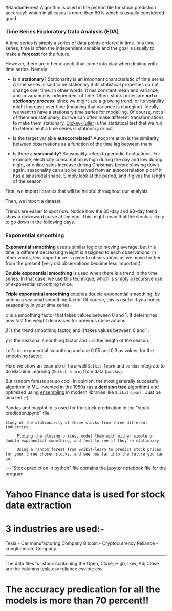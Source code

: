 

#RandomForest Algorithm is used in the python file for stock prediction accuracy!!
which in all cases is more than 80% which is usually considered good



### Time Series Exploratory Data Analysis (EDA)

A time series is simply a series of data points ordered in time. In a time series, time is often the independent variable and the goal is usually to make a **forecast** for the future.

However, there are other aspects that come into play when dealing with time series. Namely:
- Is it **stationary**? Stationarity is an important characteristic of time series. A time series is said to be
stationary if its statistical properties do not change over time. In other words, it has
constant mean and variance, and covariance is independent of time. Often, stock prices are ***not a stationary process***, since we might see a growing trend, or
its volatility might increase over time (meaning that variance is changing). Ideally, we want to have a stationary time series for modelling. Of course, not all of them are stationary, but we can often make different transformations to make them stationary. [Dickey-Fuller](https://en.wikipedia.org/wiki/Dickey%E2%80%93Fuller_test) is the statistical test
that we run to determine if a time series is stationary or not.


- Is the target variable **autocorrelated**? Autocorrelation is the similarity between observations as a function of the
time lag between them


- Is there a **seasonality**? Seasonality refers to periodic fluctuations. For example, electricity consumption is high
during the day and low during night, or online sales increase during Christmas before slowing down again. seasonality can also be derived from an autocorrelation plot if it has a
sinusoidal shape. Simply look at the period, and it gives the length of the season

First, we import libraries that will be helpful throughout our analysis. 

Then, we import a dataset.

Trends are easier to spot now. Notice how the 30-day and 90-day trend show a
downward curve at the end. This might mean that the stock is likely to go down in the
following days.

### Exponential smoothing
**Exponential smoothing** uses a similar logic to moving average, but this time, a different
decreasing weight is assigned to each observations. In other words, less importance is
given to observations as we move further from the present (very old observations become less important).

**Double exponential smoothing** is used when there is a trend in the time series. In that
case, we use this technique, which is simply a recursive use of exponential smoothing
twice.

**Triple exponential smoothing** extends double exponential smoothing, by adding a seasonal smoothing
factor. Of course, this is useful if you notice seasonality in your time series.

$\alpha$ is a smoothing factor that takes values between 0 and 1. It determines how
fast the weight decreases for previous observations.

$\beta$ is the trend smoothing factor, and it takes values between 0 and 1.

$\gamma$ is the seasonal smoothing factor and L is the length of the season.

Let's do exponential smoothing and use 0.05 and 0.3 as values for the smoothing factor.

Here we show an example of how well `Scikit-learn` and `pandas` integrate to do Machine Learning (`Scikit-learn`) from data (`pandas`).

But random forests are so cool. In opinion, the most generally successful algorithm in ML. Invented in the 1950s (as a **decision tree** algorithm) and optimized using [ensembling](https://en.wikipedia.org/wiki/Ensemble_learning) in modern libraries like `Scikit-Learn`. Just be amazed ;-)

Pandas and matplotlib is used for the stock predication in the "stock prediction.ipynb" file 
 
    Study of the stationarity of three stocks from three different industries.

         Ploting the closing prices, model them with either simple or double exponential smoothing, and test to see if they're stationary.

         Using a random forest from Scikit-learn to predict stock prices for your three chosen stocks, and see how far into the future you can go.


---"Stock prediction in python" file contains the jupyter notebook file for the program
# Yahoo Finance data is used for stock data extraction
# 3 industries are used:-
Tesla - Car manufacturing Company
Bitcoin - Cryptocurrency 
Reliance - conglomerate Company

----------
The data files for stock containing the
Open, Close, High, Low, Adj Close are the columns
tesla.csv
reliance.csv
btc.csv

# The accuracy predication for all the models is more than 70 percent!!
